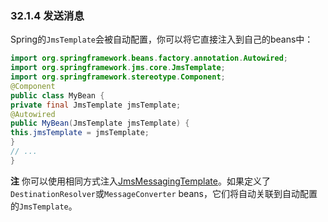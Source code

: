 ### 32.1.4 发送消息

Spring的`JmsTemplate`会被自动配置，你可以将它直接注入到自己的beans中：
```java
import org.springframework.beans.factory.annotation.Autowired;
import org.springframework.jms.core.JmsTemplate;
import org.springframework.stereotype.Component;
@Component
public class MyBean {
private final JmsTemplate jmsTemplate;
@Autowired
public MyBean(JmsTemplate jmsTemplate) {
this.jmsTemplate = jmsTemplate;
}
// ...
}
```

**注** 你可以使用相同方式注入[JmsMessagingTemplate](http://docs.spring.io/spring/docs/4.3.3.RELEASE/javadoc-api/org/springframework/jms/core/JmsMessagingTemplate.html)。如果定义了`DestinationResolver`或`MessageConverter` beans，它们将自动关联到自动配置的`JmsTemplate`。
